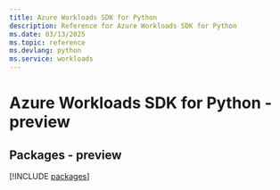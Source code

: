 ```yaml
---
title: Azure Workloads SDK for Python
description: Reference for Azure Workloads SDK for Python
ms.date: 03/13/2025
ms.topic: reference
ms.devlang: python
ms.service: workloads
---
```

# Azure Workloads SDK for Python - preview
## Packages - preview
[!INCLUDE [packages](workloads-index.md)]